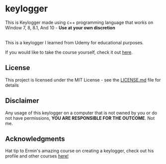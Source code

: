 # keylogger
This is Keylogger made using c++ programming language that works on Window 7, 8, 8.1, And 10 - **Use at your own discretion** <br/><br/>

This is a keylogger I learned from Udemy for educational purposes.

If you would like to take the course yourself, check it out [here](https://www.udemy.com/how-to-create-an-advanced-keylogger-from-scratch-for-windows).


## License
This project is licensed under the MIT License - see the [LICENSE.md](LICENSE.md) file for details

## Disclaimer
Any usage of this keylogger on a computer that is not owned by you or do not have permissions, **YOU ARE RESPONSIBLE FOR THE OUTCOME**. Not me.

## Acknowledgments
Hat tip to Ermin's amazing course on creating a keylogger, check out his profile and other courses [here!](https://www.udemy.com/user/erminkreponic/)
